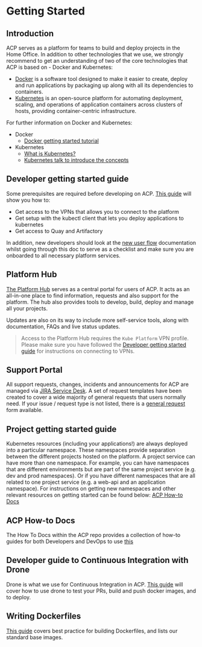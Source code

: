 # Getting Started

## Introduction
ACP serves as a platform for teams to build and deploy projects in the Home Office. In addition to other technologies that we use, we strongly recommend to get an understanding of two of the core technologies that ACP is based on - Docker and Kubernetes:   

* [Docker](https://www.docker.com) is a software tool designed to make it easier to create, deploy and run applications by packaging up along with all its dependencies to containers.
* [Kubernetes](https://kubernetes.io) is an open-source platform for automating deployment, scaling,
and operations of application containers across clusters of hosts, providing container-centric infrastructure.

For further information on Docker and Kubernetes:   

* Docker
  * [Docker getting started tutorial](https://docs.docker.com/engine/getstarted/)  
* Kubernetes
  * [What is Kubernetes?](http://kubernetes.io/docs/whatisk8s/)  
  * [Kubernetes talk to introduce the concepts](https://www.youtube.com/watch?v=5gz8kOUstFc)

## Developer getting started guide
Some prerequisites are required before developing on ACP. [This guide](dev-setup.md) will show you how to:

  * Get access to the VPNs that allows you to connect to the platform
  * Get setup with the kubectl client that lets you deploy applications to kubernetes
  * Get access to Quay and Artifactory

In addition, new developers should look at the [new user flow](../newuser.md) documentation whilst going through this doc to serve as a checklist and make sure you are onboarded to all necessary platform services.

## Platform Hub
[The Platform Hub](https://hub.acp.homeoffice.gov.uk) serves as a central portal for users of ACP. It acts as an all-in-one place to find information, requests and also support for the platform. The hub also provides tools to develop, build, deploy and manage all your projects.

Updates are also on its way to include more self-service tools, along with documentation, FAQs and live status updates.
> Access to the Platform Hub requires the `Kube Platform` VPN profile. Please make sure you have followed the [Developer getting started guide](dev-setup.md) for instructions on connecting to VPNs.

## Support Portal
All support requests, changes, incidents and announcements for ACP are managed via [JIRA Service Desk](https://support.acp.homeoffice.gov.uk/servicedesk). A set of request templates have been created to cover a wide majority of general requests that users normally need. If your issue / request type is not listed, there is a [general request](https://support.acp.homeoffice.gov.uk/servicedesk/customer/portal/1/create/89) form available.

## Project getting started guide
Kubernetes resources (including your applications!) are always deployed into a particular namespace.
These namespaces provide separation between the different projects hosted on the platform.
A project service can have more than one namespace. For example, you can have namespaces that are different environments but are part of the same project service (e.g. dev and prod namespaces). Or if you have different namespaces that are all related to one project service (e.g. a web-api and an application namespace). For instructions on getting new namespaces and other relevant resources on getting started can be found below: [ACP How-to Docs](#ACP-How-to-Docs)

## ACP How-to Docs
The How To Docs within the ACP repo provides a collection of how-to guides for both Developers and DevOps to use [this](../how-to-docs/index.md)

## Developer guide to Continuous Integration with Drone
Drone is what we use for Continuous Integration in ACP. [This guide](../how-to-docs/drone-how-to.md) will cover how to use drone to test your PRs, build and push docker images, and to deploy.

## Writing Dockerfiles
[This guide](../how-to-docs/write-dockerfiles.md) covers best practice for building Dockerfiles, and lists our standard base images.
